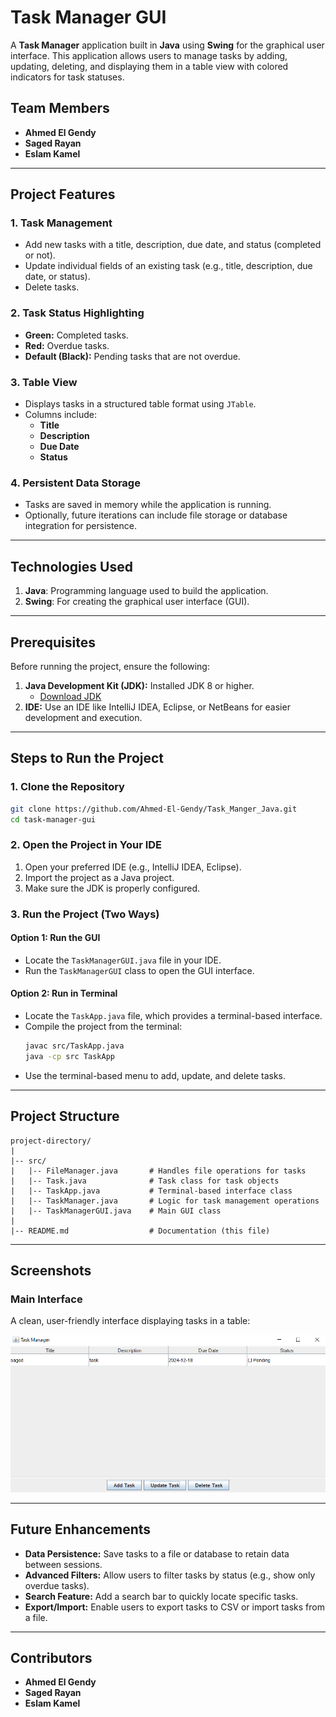 # Task Manager GUI

A **Task Manager** application built in **Java** using **Swing** for the graphical user interface. This application allows users to manage tasks by adding, updating, deleting, and displaying them in a table view with colored indicators for task statuses.

## Team Members
- **Ahmed El Gendy**
- **Saged Rayan**
- **Eslam Kamel**

---

## Project Features

### 1. Task Management
- Add new tasks with a title, description, due date, and status (completed or not).
- Update individual fields of an existing task (e.g., title, description, due date, or status).
- Delete tasks.

### 2. Task Status Highlighting
- **Green:** Completed tasks.
- **Red:** Overdue tasks.
- **Default (Black):** Pending tasks that are not overdue.

### 3. Table View
- Displays tasks in a structured table format using `JTable`.
- Columns include:
  - **Title**
  - **Description**
  - **Due Date**
  - **Status**

### 4. Persistent Data Storage
- Tasks are saved in memory while the application is running.
- Optionally, future iterations can include file storage or database integration for persistence.

---

## Technologies Used

1. **Java**: Programming language used to build the application.
2. **Swing**: For creating the graphical user interface (GUI).

---

## Prerequisites

Before running the project, ensure the following:

1. **Java Development Kit (JDK):** Installed JDK 8 or higher.
   - [Download JDK](https://www.oracle.com/java/technologies/javase-jdk11-downloads.html)
2. **IDE:** Use an IDE like IntelliJ IDEA, Eclipse, or NetBeans for easier development and execution.

---

## Steps to Run the Project

### 1. Clone the Repository
```bash
git clone https://github.com/Ahmed-El-Gendy/Task_Manger_Java.git
cd task-manager-gui
```

### 2. Open the Project in Your IDE
1. Open your preferred IDE (e.g., IntelliJ IDEA, Eclipse).
2. Import the project as a Java project.
3. Make sure the JDK is properly configured.

### 3. Run the Project (Two Ways)

#### **Option 1: Run the GUI**
- Locate the `TaskManagerGUI.java` file in your IDE.
- Run the `TaskManagerGUI` class to open the GUI interface.

#### **Option 2: Run in Terminal**
- Locate the `TaskApp.java` file, which provides a terminal-based interface.
- Compile the project from the terminal:
  ```bash
  javac src/TaskApp.java
  java -cp src TaskApp
  ```
- Use the terminal-based menu to add, update, and delete tasks.

---

## Project Structure

```
project-directory/
|
|-- src/
|   |-- FileManager.java       # Handles file operations for tasks
|   |-- Task.java              # Task class for task objects
|   |-- TaskApp.java           # Terminal-based interface class
|   |-- TaskManager.java       # Logic for task management operations
|   |-- TaskManagerGUI.java    # Main GUI class
|
|-- README.md                  # Documentation (this file)
```

---

## Screenshots

### Main Interface
A clean, user-friendly interface displaying tasks in a table:

![Task Manager Main Interface](gui.png)

---

## Future Enhancements
- **Data Persistence:** Save tasks to a file or database to retain data between sessions.
- **Advanced Filters:** Allow users to filter tasks by status (e.g., show only overdue tasks).
- **Search Feature:** Add a search bar to quickly locate specific tasks.
- **Export/Import:** Enable users to export tasks to CSV or import tasks from a file.

---

## Contributors
- **Ahmed El Gendy**
- **Saged Rayan**
- **Eslam Kamel**
